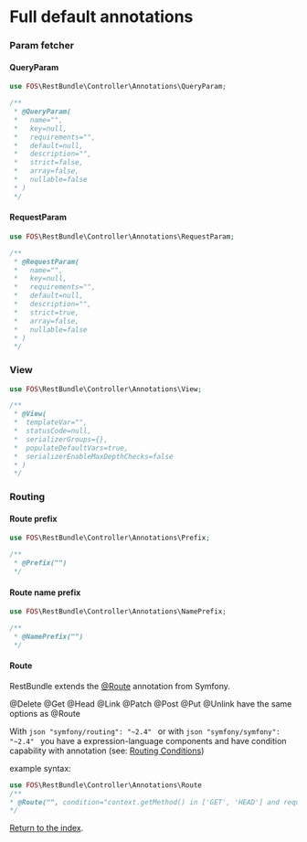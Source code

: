 Full default annotations
==========================

### Param fetcher

#### QueryParam

```php
use FOS\RestBundle\Controller\Annotations\QueryParam;

/**
 * @QueryParam(
 *   name="",
 *   key=null,
 *   requirements="",
 *   default=null,
 *   description="",
 *   strict=false,
 *   array=false,
 *   nullable=false
 * )
 */
```

#### RequestParam

```php
use FOS\RestBundle\Controller\Annotations\RequestParam;

/**
 * @RequestParam(
 *   name="",
 *   key=null,
 *   requirements="",
 *   default=null,
 *   description="",
 *   strict=true,
 *   array=false,
 *   nullable=false
 * )
 */
```

### View

```php
use FOS\RestBundle\Controller\Annotations\View;

/**
 * @View(
 *  templateVar="",
 *  statusCode=null,
 *  serializerGroups={},
 *  populateDefaultVars=true,
 *  serializerEnableMaxDepthChecks=false
 * )
 */
```

### Routing

#### Route prefix

```php
use FOS\RestBundle\Controller\Annotations\Prefix;

/**
 * @Prefix("")
 */
```

#### Route name prefix

```php
use FOS\RestBundle\Controller\Annotations\NamePrefix;

/**
 * @NamePrefix("")
 */
```

#### Route

RestBundle extends the [@Route](http://symfony.com/doc/current/bundles/SensioFrameworkExtraBundle/annotations/routing.html) annotation from Symfony.

@Delete @Get @Head @Link @Patch @Post @Put @Unlink have the same options as @Route

With ```json
"symfony/routing": "~2.4"
``` or with   ```json
              "symfony/symfony": "~2.4"
              ```
you have a expression-language components and have condition capability with annotation (see: [Routing Conditions](http://symfony.com/doc/current/book/routing.html#book-routing-conditions))

example syntax:

```php
use FOS\RestBundle\Controller\Annotations\Route
/**
* @Route("", condition="context.getMethod() in ['GET', 'HEAD'] and request.headers.get('User-Agent') matches '/firefox/i'")
*/
```


[Return to the index](index.md).
